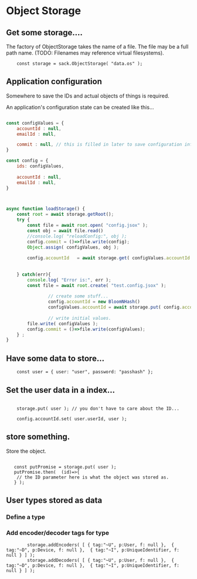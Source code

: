 
# Object Storage


## Get some storage....

The factory of ObjectStorage takes the name of a file.  The file may be a full path name.  (TODO: Filenames may reference virtual filesystems).

```
	const storage = sack.ObjectStorage( "data.os" );
```

## Application configuration

Somewhere to save the IDs and actual objects of things is required.

An application's configuration state can be created like this...

``` js

const configValues = {
	accountId : null,
	emailId : null,

	commit : null, // this is filled in later to save configuration information
}

const config = {
	ids: configValues,
        
	accountId : null,
	emailId : null,
}



async function loadStorage() {
	const root = await storage.getRoot();
	try {
		const file = await root.open( "config.jsox" );
		const obj = await file.read()
		//console.log( "reloadConfig:", obj );
		config.commit = ()=>file.write(config);
		Object.assign( configValues, obj );
                
		config.accountId   = await storage.get( configValues.accountId );
                
                
	} catch(err){
		console.log( "Error is:", err );
		const file = await root.create( "test.config.jsox" );
                
                // create some stuff...
                config.accountId = new BloomNHash()
                configValues.accountId = await storage.put( config.accountId );
                
                // write initial values.
		file.write( configValues );
		config.commit = ()=>file.write(configValues);
	} ;
}


```


## Have some data to store...

```
    const user = { user: "user", password: "passhash" };
```



## Set the user data in a index...

```

	storage.put( user ); // you don't have to care about the ID... 
        
	config.accountId.set( user.userId, user );

```




## store something.

Store the object.

```

   const putPromise = storage.put( user );
   putPromise.then(  (id)=>{
   	// the ID parameter here is what the object was stored as.
   } );

```




## User types stored as data


### Define a type

### Add encoder/decoder tags for type


```
		storage.addEncoders( [ { tag:"~U", p:User, f: null },  { tag:"~D", p:Device, f: null },  { tag:"~I", p:UniqueIdentifier, f: null } ] );
		storage.addDecoders( [ { tag:"~U", p:User, f: null },  { tag:"~D", p:Device, f: null },  { tag:"~I", p:UniqueIdentifier, f: null } ] );
```


